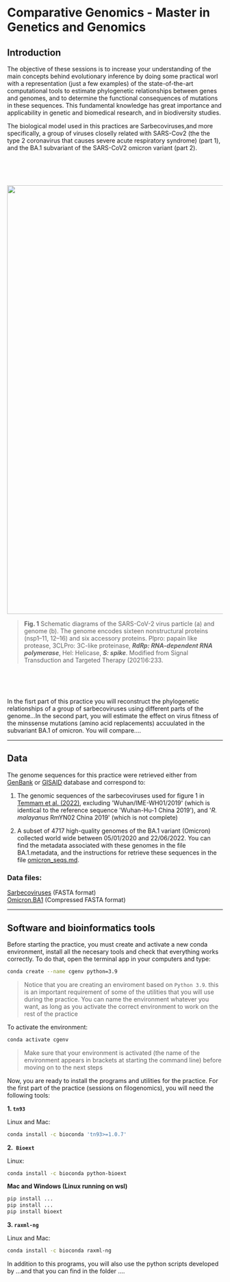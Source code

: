 # Comparative Genomics - Master in Genetics and Genomics

## Introduction

The objective of these sessions is to increase your understanding of the main concepts behind evolutionary inference by doing some practical worl with a representation (just a few examples) of the state-of-the-art computational tools to estimate phylogenetic relationships between genes and genomes, and to determine the functional consequences of mutations in these sequences. This fundamental knowledge has great importance and applicability in genetic and biomedical research, and in biodiversity studies.

The biological model used in this practices are Sarbecoviruses,and more specifically, a group of viruses closelly related with SARS-Cov2 (the the type 2 coronavirus that causes severe acute respiratory syndrome) (part 1), and the BA.1 subvariant of the SARS-CoV2 omicron variant (part 2).

</br>
</br>
</br>

<p align="center">
<img src="http://www.ub.edu/molevol/CG-MGG/sars2.png" width="1000" heigh="1000">
</p>

> **Fig. 1** Schematic diagrams of the SARS-CoV-2 virus particle (a) and genome (b). The genome encodes sixteen nonstructural proteins (nsp1–11, 12–16) and six accessory proteins. Plpro: papain like protease, 3CLPro: 3C-like proteinase, *__RdRp: RNA-dependent RNA polymerase__*, Hel:
Helicase, *__S: spike__*. Modified from Signal Transduction and Targeted Therapy (2021)6:233.

</br>
</br>
</br>

In the fisrt part of this practice you will reconstruct the phylogenetic relationships of a group of sarbecoviruses using different parts of the genome...In the second part, you will estimate the effect on virus fitness of the minssense mutations (amino acid replacements) accuulated in the subvariant BA.1 of omicron. You will compare....



---
  
## Data

The genome sequences for this practice were retrieved either from [GenBank](https://www.ncbi.nlm.nih.gov/genbank/) or [GISAID](https://gisaid.org/) database and correspond to:

1. The genomic sequences of the sarbecoviruses used for figure 1 in [Temmam et al. (2022)](https://www.nature.com/articles/s41586-022-04532-4), excluding 'Wuhan/IME-WH01/2019' (which is identical to the reference sequence 'Wuhan-Hu-1 China 2019'), and '_R. malayanus_ RmYN02 China 2019' (which is not complete)

2. A subset of 4717 high-quality genomes of the BA.1
variant (Omicron) collected world wide between 05/01/2020 and 22/06/2022. You can find the metadata associated with these genomes in the file BA.1.metadata, and the instructions for retrieve these sequences in the file [omicron_seqs.md](https://github.com/salejandro/Comparative-Genomics-MGG/blob/main/omicron_seqs.md).

### Data files:

[Sarbecoviruses](http://www.ub.edu/molevol/CG-MGG/sarbecoviruses.fasta) (FASTA format)  
[Omicron.BA1](http://www.ub.edu/molevol/CG-MGG/omicron-BA1.fasta) (Compressed FASTA format)
___

## Software and bioinformatics tools

Before starting the practice, you must create and activate a new conda environment, install all the necesary tools and check that everything works correctly. To do that, open the terminal app in your computers and type:

```bash
conda create --name cgenv python=3.9
```
  > Notice that you are creating an enviroment based on `Python 3.9`. this is an important requirement of some of the utilities that you will use during the practice. You can name the environment whatever you want, as long as you activate the correct environment to work on the rest of the practice
 
 To activate the environment:
 
```bash
conda activate cgenv 
```
  > Make sure that your environment is activated (the name of the environment appears in brackets at starting the command line) before moving on to the next steps

Now, you are ready to install the programs and utilities for the practice. For the first part of the practice (sessions on filogenomics), you will need the following tools:

**1. `tn93`**    

Linux and Mac:

```bash
conda install -c bioconda 'tn93>=1.0.7'
```

**2.` Bioext`**

Linux:

```bash
conda install -c bioconda python-bioext
```

**Mac and Windows (Linux running on wsl)**

```bash
pip install ...
pip install ...
pip install bioext
```


**3. `raxml-ng`**

Linux and Mac:

```bash
conda install -c bioconda raxml-ng
```


In addition to this programs, you will also use the python scripts developed by ...and that you can find in the folder ....


